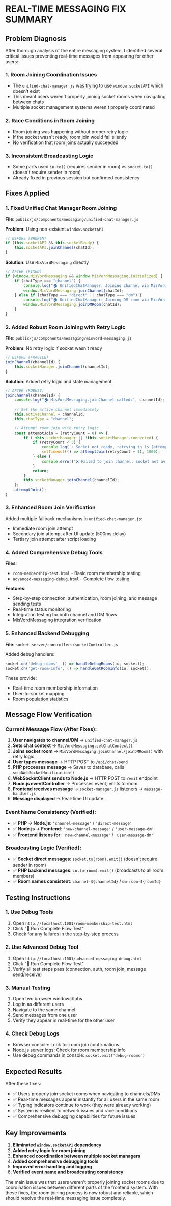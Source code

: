 # REAL-TIME MESSAGING FIX SUMMARY

## Problem Diagnosis
After thorough analysis of the entire messaging system, I identified several critical issues preventing real-time messages from appearing for other users:

### 1. **Room Joining Coordination Issues**
- The `unified-chat-manager.js` was trying to use `window.socketAPI` which doesn't exist
- This meant users weren't properly joining socket rooms when navigating between chats
- Multiple socket management systems weren't properly coordinated

### 2. **Race Conditions in Room Joining**
- Room joining was happening without proper retry logic
- If the socket wasn't ready, room join would fail silently
- No verification that room joins actually succeeded

### 3. **Inconsistent Broadcasting Logic**
- Some parts used `io.to()` (requires sender in room) vs `socket.to()` (doesn't require sender in room)
- Already fixed in previous session but confirmed consistency

## Fixes Applied

### 1. **Fixed Unified Chat Manager Room Joining**
**File**: `public/js/components/messaging/unified-chat-manager.js`

**Problem**: Using non-existent `window.socketAPI`
```javascript
// BEFORE (BROKEN)
if (this.socketAPI && this.socketReady) {
    this.socketAPI.joinChannel(chatId);
}
```

**Solution**: Use `MisVordMessaging` directly
```javascript
// AFTER (FIXED)
if (window.MisVordMessaging && window.MisVordMessaging.initialized) {
    if (chatType === "channel") {
        console.log("🏠 UnifiedChatManager: Joining channel via MisVordMessaging:", chatId);
        window.MisVordMessaging.joinChannel(chatId);
    } else if (chatType === "direct" || chatType === "dm") {
        console.log("🏠 UnifiedChatManager: Joining DM room via MisVordMessaging:", chatId);
        window.MisVordMessaging.joinDMRoom(chatId);
    }
}
```

### 2. **Added Robust Room Joining with Retry Logic**
**File**: `public/js/components/messaging/misvord-messaging.js`

**Problem**: No retry logic if socket wasn't ready
```javascript
// BEFORE (FRAGILE)
joinChannel(channelId) {
    this.socketManager.joinChannel(channelId);
}
```

**Solution**: Added retry logic and state management
```javascript
// AFTER (ROBUST)
joinChannel(channelId) {
    console.log("🏠 MisVordMessaging.joinChannel called:", channelId);
    
    // Set the active channel immediately
    this.activeChannel = channelId;
    this.chatType = "channel";

    // Attempt room join with retry logic
    const attemptJoin = (retryCount = 0) => {
        if (!this.socketManager || !this.socketManager.connected) {
            if (retryCount < 3) {
                console.log(`⚠️ Socket not ready, retrying in 1s (attempt ${retryCount + 1}/3)`);
                setTimeout(() => attemptJoin(retryCount + 1), 1000);
            } else {
                console.error("❌ Failed to join channel: socket not available after retries");
            }
            return;
        }
        this.socketManager.joinChannel(channelId);
    };
    attemptJoin();
}
```

### 3. **Enhanced Room Join Verification**
Added multiple fallback mechanisms in `unified-chat-manager.js`:
- Immediate room join attempt
- Secondary join attempt after UI update (500ms delay)
- Tertiary join attempt after script loading

### 4. **Added Comprehensive Debug Tools**
**Files**: 
- `room-membership-test.html` - Basic room membership testing
- `advanced-messaging-debug.html` - Complete flow testing

**Features**:
- Step-by-step connection, authentication, room joining, and message sending tests
- Real-time status monitoring
- Integration testing for both channel and DM flows
- MisVordMessaging integration verification

### 5. **Enhanced Backend Debugging**
**File**: `socket-server/controllers/socketController.js`

Added debug handlers:
```javascript
socket.on('debug-rooms', () => handleDebugRooms(io, socket));
socket.on('get-room-info', () => handleGetRoomInfo(io, socket));
```

These provide:
- Real-time room membership information
- User-to-socket mapping
- Room population statistics

## Message Flow Verification

### Current Message Flow (After Fixes):
1. **User navigates to channel/DM** → `unified-chat-manager.js`
2. **Sets chat context** → `MisVordMessaging.setChatContext()`
3. **Joins socket room** → `MisVordMessaging.joinChannel/joinDMRoom()` with retry logic
4. **User types message** → HTTP POST to `/api/chat/send`
5. **PHP processes message** → Saves to database, calls `sendWebSocketNotification()`
6. **WebSocketClient sends to Node.js** → HTTP POST to `/emit` endpoint
7. **Node.js eventController** → Processes event, emits to room
8. **Frontend receives message** → `socket-manager.js` listeners → `message-handler.js`
9. **Message displayed** → Real-time UI update

### Event Name Consistency (Verified):
- ✅ **PHP → Node.js**: `'channel-message'` / `'direct-message'`
- ✅ **Node.js → Frontend**: `'new-channel-message'` / `'user-message-dm'`
- ✅ **Frontend listens for**: `'new-channel-message'` / `'user-message-dm'`

### Broadcasting Logic (Verified):
- ✅ **Socket direct messages**: `socket.to(room).emit()` (doesn't require sender in room)
- ✅ **PHP backend messages**: `io.to(room).emit()` (broadcasts to all room members)
- ✅ **Room names consistent**: `channel-${channelId}` / `dm-room-${roomId}`

## Testing Instructions

### 1. **Use Debug Tools**
1. Open `http://localhost:1001/room-membership-test.html`
2. Click "🚀 Run Complete Flow Test"
3. Check for any failures in the step-by-step process

### 2. **Use Advanced Debug Tool**
1. Open `http://localhost:1001/advanced-messaging-debug.html`
2. Click "🚀 Run Complete Flow Test"
3. Verify all test steps pass (connection, auth, room join, message send/receive)

### 3. **Manual Testing**
1. Open two browser windows/tabs
2. Log in as different users
3. Navigate to the same channel
4. Send messages from one user
5. Verify they appear in real-time for the other user

### 4. **Check Debug Logs**
- Browser console: Look for room join confirmations
- Node.js server logs: Check for room membership info
- Use debug commands in console: `socket.emit('debug-rooms')`

## Expected Results
After these fixes:
- ✅ Users properly join socket rooms when navigating to channels/DMs
- ✅ Real-time messages appear instantly for all users in the same room
- ✅ Typing indicators continue to work (they were already working)
- ✅ System is resilient to network issues and race conditions
- ✅ Comprehensive debugging capabilities for future issues

## Key Improvements
1. **Eliminated `window.socketAPI` dependency**
2. **Added retry logic for room joining**
3. **Enhanced coordination between multiple socket managers**
4. **Added comprehensive debugging tools**
5. **Improved error handling and logging**
6. **Verified event name and broadcasting consistency**

The main issue was that users weren't properly joining socket rooms due to coordination issues between different parts of the frontend system. With these fixes, the room joining process is now robust and reliable, which should resolve the real-time messaging issue completely.

